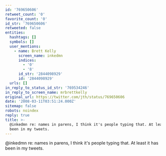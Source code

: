 ```yaml
---
id: '769650606'
retweet_count: '0'
favorite_count: '0'
id_str: '769650606'
retweeted: false
entities:
  hashtags: []
  symbols: []
  user_mentions:
    - name: Brett Kelly
      screen_name: inkedmn
      indices:
        - '0'
        - '8'
      id_str: '2844098929'
      id: '2844098929'
  urls: []
in_reply_to_status_id_str: '769534246'
in_reply_to_screen_name: mrbrettkelly
original_url: https://twitter.com/jth/status/769650606
date: '2008-03-11T03:51:24.000Z'
sitemap: false
robots: noindex
reply: true
title: >-
  @inkedmn re: names in parens, I think it's people typing that. At least it has
  been in my tweets.
---
```


@inkedmn re: names in parens, I think it's people typing that. At least it has been in my tweets.